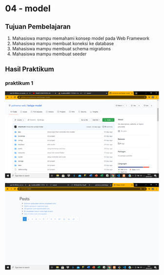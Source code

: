 # 04 - model

## Tujuan Pembelajaran

1. Mahasiswa mampu memahami konsep model pada Web Framework
2. Mahasiswa mampu membuat koneksi ke database
3. Mahasiswa mampu membuat schema migrations
4. Mahasiswa mampu membuat seeder

## Hasil Praktikum

### praktikum 1


![contoh gambar](img/src12.png)

![contoh gambar](img/src13.png)

